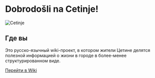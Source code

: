 # Dobrodošli na Cetinje!

![Cetinje](https://user-images.githubusercontent.com/376535/215784774-eae9bd5b-c830-468d-8bad-020d7e4b15e1.png)

## Где вы

Это русско-язычный wiki-проект, в котором жители Цетине делятся полезной информацией о жизни в городе в более-менее структурированном виде.

[Перейти в Wiki](https://github.com/cetinje-citizens/wiki/wiki)
